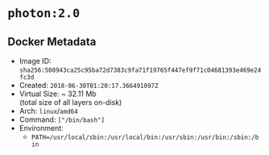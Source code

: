 # `photon:2.0`

## Docker Metadata

- Image ID: `sha256:508943ca25c95ba72d7383c9fa71f19765f447ef9f71c04681393e469e24fc3d`
- Created: `2018-06-30T01:20:17.366491097Z`
- Virtual Size: ~ 32.11 Mb  
  (total size of all layers on-disk)
- Arch: `linux`/`amd64`
- Command: `["/bin/bash"]`
- Environment:
  - `PATH=/usr/local/sbin:/usr/local/bin:/usr/sbin:/usr/bin:/sbin:/bin`
